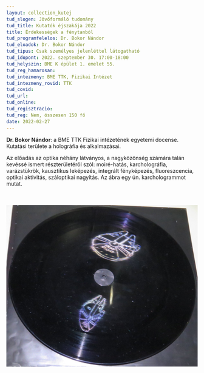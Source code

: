 ```yaml
---
layout: collection_kutej
tud_slogen: Jövőformáló tudomány
tud_title: Kutatók éjszakája 2022
title: Érdekességek a fénytanból
tud_programfelelos: Dr. Bokor Nándor
tud_eloadok: Dr. Bokor Nándor
tud_tipus: Csak személyes jelenléttel látogatható
tud_idopont: 2022. szeptember 30. 17:00-18:00
tud_helyszin: BME K épület 1. emelet 55.
tud_reg_hamarosan:
tud_intezmeny: BME TTK, Fizikai Intézet
tud_intezmeny_rovid: TTK
tud_covid:
tud_url:
tud_online:
tud_regisztracio:
tud_reg: Nem, összesen 150 fő
date: 2022-02-27
---
```


<b>Dr. Bokor Nándor</b>: a BME TTK Fizikai intézetének egyetemi docense. Kutatási területe a holográfia és alkalmazásai.


Az előadás az optika néhány látványos, a nagyközönség számára talán kevéssé ismert részterületéről szól: moiré-hatás, karcholográfia, varázstükrök, kausztikus leképezés, integrált fényképezés, fluoreszcencia, optikai aktivitás, száloptikai nagyítás. Az ábra egy ún. karchologrammot mutat.

<br><br>
<img src="images/erdekessegek-a-fenytanbol.jpg" max-width="500" class="center">

